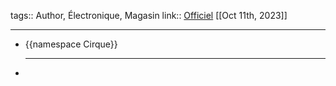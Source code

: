 tags:: Author, Électronique, Magasin
link:: [Officiel](https://www.cirque.com/) 
[[Oct 11th, 2023]]
***

- {{namespace Cirque}}
  ***
-